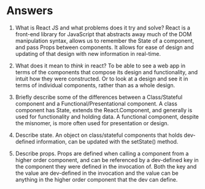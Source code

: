 # Answers

1.  What is React JS and what problems does it try and solve?
    React is a front-end library for JavaScript that abstracts away much of the DOM manipulation syntax, allows us to remember the State of a component, and pass Props between components. It allows for ease of design and updating of that design with new information in real-time.

1.  What does it mean to _think_ in react?
    To be able to see a web app in terms of the components that compose its design and functionality, and intuit how they were constructed. Or to look at a design and see it in terms of individual components, rather than as a whole design.

1.  Briefly describe some of the differences between a Class/Stateful component and a Functional/Presentational component.
    A class component has State, extends the React.Component, and generally is used for functionality and holding data. A functional component, despite the misnomer, is more often used for presentation or design.

1.  Describe state.
    An object on class/stateful components that holds dev-defined information, can be updated with the setState() method.

1.  Describe props.
    Props are defined when calling a component from a higher order component, and can be referenced by a dev-defined key in the component they were defined in the invocation of. Both the key and the value are dev-defined in the invocation and the value can be anything in the higher order component that the dev can define.
